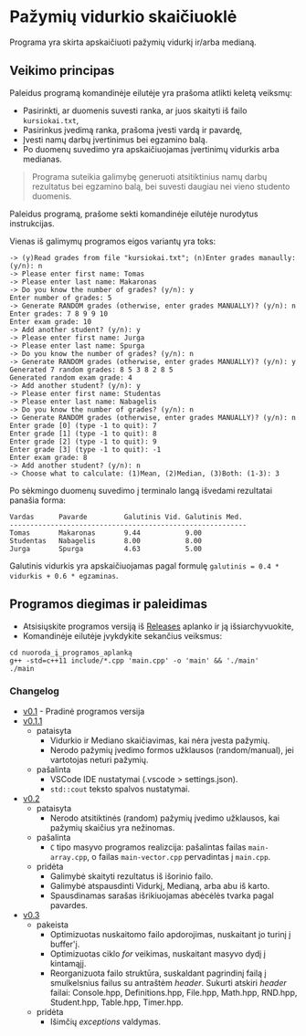 # Pažymių vidurkio skaičiuoklė

Programa yra skirta apskaičiuoti pažymių vidurkį ir/arba medianą.

## Veikimo principas

Paleidus programą komandinėje eilutėje yra prašoma atlikti keletą veiksmų:

- Pasirinkti, ar duomenis suvesti ranka, ar juos skaityti iš failo `kursiokai.txt`,
- Pasirinkus įvedimą ranka, prašoma įvesti vardą ir pavardę,
- Įvesti namų darbų įvertinimus bei egzamino balą.
- Po duomenų suvedimo yra apskaičiuojamas įvertinimų vidurkis arba medianas.

> Programa suteikia galimybę generuoti atsitiktinius namų darbų rezultatus bei egzamino balą, bei suvesti daugiau nei vieno studento duomenis.

Paleidus programą, prašome sekti komandinėje eilutėje nurodytus instrukcijas.

Vienas iš galimymų programos eigos variantų yra toks:

```shell
-> (y)Read grades from file "kursiokai.txt"; (n)Enter grades manaully: (y/n): n
-> Please enter first name: Tomas
-> Please enter last name: Makaronas
-> Do you know the number of grades? (y/n): y
Enter number of grades: 5
-> Generate RANDOM grades (otherwise, enter grades MANUALLY)? (y/n): n
Enter grades: 7 8 9 9 10
Enter exam grade: 10
-> Add another student? (y/n): y
-> Please enter first name: Jurga
-> Please enter last name: Spurga
-> Do you know the number of grades? (y/n): n
-> Generate RANDOM grades (otherwise, enter grades MANUALLY)? (y/n): y
Generated 7 random grades: 8 5 3 8 2 8 5
Generated random exam grade: 4
-> Add another student? (y/n): y
-> Please enter first name: Studentas
-> Please enter last name: Nabagelis
-> Do you know the number of grades? (y/n): n
-> Generate RANDOM grades (otherwise, enter grades MANUALLY)? (y/n): n
Enter grade [0] (type -1 to quit): 7
Enter grade [1] (type -1 to quit): 8
Enter grade [2] (type -1 to quit): 9
Enter grade [3] (type -1 to quit): -1
Enter exam grade: 8
-> Add another student? (y/n): n
-> Choose what to calculate: (1)Mean, (2)Median, (3)Both: (1-3): 3
```

Po sėkmingo duomenų suvedimo į terminalo langą išvedami rezultatai panašia forma:

```shell
Vardas      Pavarde         Galutinis Vid. Galutinis Med.
----------------------------------------------------------
Tomas       Makaronas       9.44           9.00
Studentas   Nabagelis       8.00           8.00
Jurga       Spurga          4.63           5.00
```

Galutinis vidurkis yra apskaičiuojamas pagal formulę `galutinis = 0.4 * vidurkis + 0.6 * egzaminas`.

## Programos diegimas ir paleidimas

- Atsisiųskite programos versiją iš [Releases](https://github.com/rendertom/VU-OP-Task-2-Pazymiu-skaiciuokle/releases) aplanko ir ją išsiarchyvuokite,
- Komandinėje eilutėje įvykdykite sekančius veiksmus:

```shell
cd nuoroda_į_programos_aplanką
g++ -std=c++11 include/*.cpp 'main.cpp' -o 'main' && './main'
./main
```

### Changelog

- [v0.1](https://github.com/rendertom/VU-OP-Task-2-Pazymiu-skaiciuokle/releases/tag/v0.1) - Pradinė programos versija
- [v0.1.1](https://github.com/rendertom/VU-OP-Task-2-Pazymiu-skaiciuokle/releases/tag/v0.1.1)
  - pataisyta
    - Vidurkio ir Mediano skaičiavimas, kai nėra įvesta pažymių.
    - Nerodo pažymių įvedimo formos užklausos (random/manual), jei vartotojas neturi pažymių.
  - pašalinta
    - VSCode IDE nustatymai (.vscode > settings.json).
    - `std::cout` teksto spalvos nustatymai.
- [v0.2](https://github.com/rendertom/VU-OP-Task-2-Pazymiu-skaiciuokle/releases/tag/v0.2)
  - pataisyta
    - Nerodo atsitiktinės (random) pažymių įvedimo užklausos, kai pažymių skaičius yra nežinomas.
  - pašalinta
    - `C` tipo masyvo programos realizcija: pašalintas failas `main-array.cpp`, o failas `main-vector.cpp` pervadintas į `main.cpp`.
  - pridėta
    - Galimybė skaityti rezultatus iš išorinio failo.
    - Galimybė atspausdinti Vidurkį, Medianą, arba abu iš karto.
    - Spausdinamas sarašas išrikiuojamas abėcėlės tvarka pagal pavardes.
- [v0.3](https://github.com/rendertom/VU-OP-Task-2-Pazymiu-skaiciuokle/releases/tag/v0.3)
  - pakeista
    - Optimizuotas nuskaitomo failo apdorojimas, nuskaitant jo turinį į buffer'į.
    - Optimizuotas ciklo _for_ veikimas, nuskaitant masyvo dydį į kintamąjį.
    - Reorganizuota failo struktūra, suskaldant pagrindinį failą į smulkelsnius failus su antraštėm _header_. Sukurti atskiri _header_ failai: Console.hpp, Definitions.hpp, File.hpp, Math.hpp, RND.hpp, Student.hpp, Table.hpp, Timer.hpp.
  - pridėta
    - Išimčių _exceptions_ valdymas.
